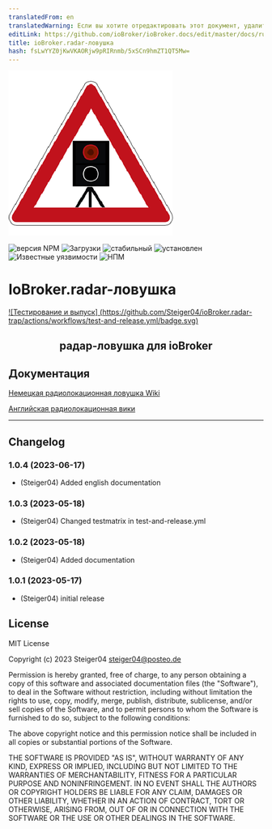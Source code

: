 ```yaml
---
translatedFrom: en
translatedWarning: Если вы хотите отредактировать этот документ, удалите поле «translationFrom», в противном случае этот документ будет снова автоматически переведен
editLink: https://github.com/ioBroker/ioBroker.docs/edit/master/docs/ru/adapterref/iobroker.radar-trap/README.md
title: ioBroker.radar-ловушка
hash: fsLwYYZ0jKwVKAORjw9pRIRnmb/5xSCn9hmZT1QT5Mw=
---
```

![Логотип](../../../en/adapterref/iobroker.radar-trap/admin/radar-trap.png)

![версия NPM](http://img.shields.io/npm/v/iobroker.radar-trap.svg)
![Загрузки](https://img.shields.io/npm/dm/iobroker.radar-trap.svg)
![стабильный](http://iobroker.live/badges/radar-trap-stable.svg)
![установлен](http://iobroker.live/badges/radar-trap-installed.svg)
![Известные уязвимости](https://snyk.io/test/github/steiger04/ioBroker.radar-trap/badge.svg)
![НПМ](https://nodei.co/npm/iobroker.radar-trap.png?downloads=true)

# IoBroker.radar-ловушка
[![Тестирование и выпуск] (https://github.com/Steiger04/ioBroker.radar-trap/actions/workflows/test-and-release.yml/badge.svg)](https://github.com/Steiger04/ioBroker.radar-trap/actions/workflows/test-and-release.yml)

<h2 align="center">радар-ловушка для ioBroker</h2>

## Документация
[Немецкая радиолокационная ловушка Wiki](https://github.com/Steiger04/ioBroker.radar-trap/wiki/radar-trap-Adapter-(deutsch))

[Английская радиолокационная вики](https://github.com/Steiger04/ioBroker.radar-trap/wiki/radar-trap-Adapter-(english))

---

## Changelog
<!--
	Placeholder for next versions:
	### __WORK IN PROGRESS__
-->
### 1.0.4 (2023-06-17)
* (Steiger04) Added english documentation

### 1.0.3 (2023-05-18)
* (Steiger04) Changed testmatrix in test-and-release.yml

### 1.0.2 (2023-05-18)
* (Steiger04) Added documentation

### 1.0.1 (2023-05-17)
* (Steiger04) initial release

## License

MIT License

Copyright (c) 2023 Steiger04 <steiger04@posteo.de>

Permission is hereby granted, free of charge, to any person obtaining a copy
of this software and associated documentation files (the "Software"), to deal
in the Software without restriction, including without limitation the rights
to use, copy, modify, merge, publish, distribute, sublicense, and/or sell
copies of the Software, and to permit persons to whom the Software is
furnished to do so, subject to the following conditions:

The above copyright notice and this permission notice shall be included in all
copies or substantial portions of the Software.

THE SOFTWARE IS PROVIDED "AS IS", WITHOUT WARRANTY OF ANY KIND, EXPRESS OR
IMPLIED, INCLUDING BUT NOT LIMITED TO THE WARRANTIES OF MERCHANTABILITY,
FITNESS FOR A PARTICULAR PURPOSE AND NONINFRINGEMENT. IN NO EVENT SHALL THE
AUTHORS OR COPYRIGHT HOLDERS BE LIABLE FOR ANY CLAIM, DAMAGES OR OTHER
LIABILITY, WHETHER IN AN ACTION OF CONTRACT, TORT OR OTHERWISE, ARISING FROM,
OUT OF OR IN CONNECTION WITH THE SOFTWARE OR THE USE OR OTHER DEALINGS IN THE
SOFTWARE.